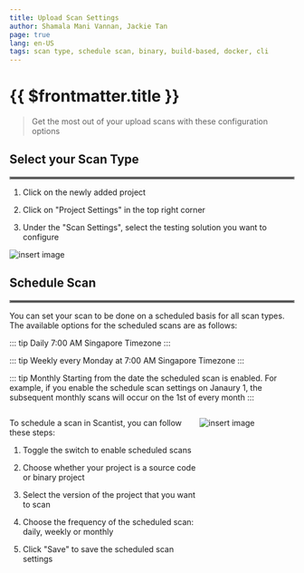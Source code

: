 ```yaml
---
title: Upload Scan Settings
author: Shamala Mani Vannan, Jackie Tan
page: true
lang: en-US
tags: scan type, schedule scan, binary, build-based, docker, cli
---
```


<ClientOnly>

# {{ $frontmatter.title }}

>Get the most out of your upload scans with these configuration options

## Select your Scan Type

<hr style="border:2px solid gray" />

1. Click on the newly added project

2. Click on "Project Settings" in the top right corner

3. Under the "Scan Settings", select the testing solution you want to configure

![insert image]()

## Schedule Scan

<hr style="border:2px solid gray" />

You can set your scan to be done on a scheduled basis for all scan types. The available options for the scheduled scans are as follows: 

::: tip Daily
7:00 AM Singapore Timezone
:::

::: tip Weekly
every Monday at 7:00 AM Singapore Timezone
:::

::: tip Monthly
Starting from the date the scheduled scan is enabled. For example, if you enable the schedule scan settings on Janaury 1, the subsequent monthly scans will occur on the 1st of every month
:::

<div style="display: flex;">
<div style="flex: 2;">

To schedule a scan in Scantist, you can follow these steps:

1. Toggle the switch to enable scheduled scans

2. Choose whether your project is a source code or binary project 

3. Select the version of the project that you want to scan

4. Choose the frequency of the scheduled scan: daily, weekly or monthly

5. Click "Save" to save the scheduled scan settings

</div>
<div style="flex: 1;">

![insert image]()

</div>
</div>

</ClientOnly>